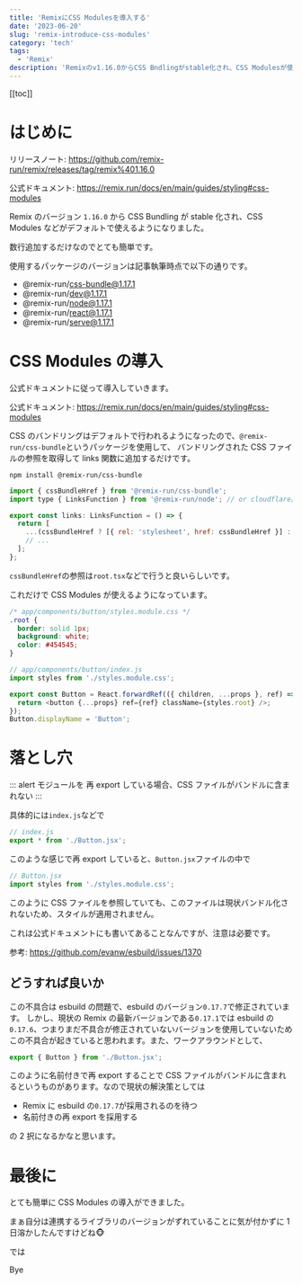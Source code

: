 ```yaml
---
title: 'RemixにCSS Modulesを導入する'
date: '2023-06-20'
slug: 'remix-introduce-css-modules'
category: 'tech'
tags:
  - 'Remix'
description: 'Remixのv1.16.0からCSS Bndlingがstable化され、CSS Modulesが使えるようになりました。導入に少し手間取ったので記事にします。モジュールをBarrel fileなどでre-exportしている場合は特に注意が必要です。'
---
```


[[toc]]

# はじめに

リリースノート: https://github.com/remix-run/remix/releases/tag/remix%401.16.0

公式ドキュメント: https://remix.run/docs/en/main/guides/styling#css-modules

Remix のバージョン `1.16.0` から CSS Bundling が stable 化され、CSS Modules などがデフォルトで使えるようになりました。

数行追加するだけなのでとても簡単です。

使用するパッケージのバージョンは記事執筆時点で以下の通りです。

- @remix-run/css-bundle@1.17.1
- @remix-run/dev@1.17.1
- @remix-run/node@1.17.1
- @remix-run/react@1.17.1
- @remix-run/serve@1.17.1

# CSS Modules の導入

公式ドキュメントに従って導入していきます。

公式ドキュメント: https://remix.run/docs/en/main/guides/styling#css-modules

CSS のバンドリングはデフォルトで行われるようになったので、`@remix-run/css-bundle`というパッケージを使用して、
バンドリングされた CSS ファイルの参照を取得して links 関数に追加するだけです。

```
npm install @remix-run/css-bundle
```

```javascript
import { cssBundleHref } from '@remix-run/css-bundle';
import type { LinksFunction } from '@remix-run/node'; // or cloudflare/deno

export const links: LinksFunction = () => {
  return [
    ...(cssBundleHref ? [{ rel: 'stylesheet', href: cssBundleHref }] : []),
    // ...
  ];
};
```

`cssBundleHref`の参照は`root.tsx`などで行うと良いらしいです。

これだけで CSS Modules が使えるようになっています。

```css
/* app/components/button/styles.module.css */
.root {
  border: solid 1px;
  background: white;
  color: #454545;
}
```

```javascript
// app/components/button/index.js
import styles from './styles.module.css';

export const Button = React.forwardRef(({ children, ...props }, ref) => {
  return <button {...props} ref={ref} className={styles.root} />;
});
Button.displayName = 'Button';
```

# 落とし穴

::: alert
モジュールを 再 export している場合、CSS ファイルがバンドルに含まれない
:::

具体的には`index.js`などで

```javascript
// index.js
export * from './Button.jsx';
```

このような感じで再 export していると、`Button.jsx`ファイルの中で

```javascript
// Button.jsx
import styles from './styles.module.css';
```

このように CSS ファイルを参照していても、このファイルは現状バンドル化されないため、スタイルが適用されません。

これは公式ドキュメントにも書いてあることなんですが、注意は必要です。

参考: https://github.com/evanw/esbuild/issues/1370

## どうすれば良いか

この不具合は esbuild の問題で、esbuild のバージョン`0.17.7`で修正されています。
しかし、現状の Remix の最新バージョンである`0.17.1`では esbuild の`0.17.6`、つまりまだ不具合が修正されていないバージョンを使用していないためこの不具合が起きていると思われます。また、ワークアラウンドとして、

```javascript
export { Button } from './Button.jsx';
```

このように名前付きで再 export することで CSS ファイルがバンドルに含まれるというものがあります。なので現状の解決策としては

- Remix に esbuild の`0.17.7`が採用されるのを待つ
- 名前付きの再 export を採用する

の 2 択になるかなと思います。

# 最後に

とても簡単に CSS Modules の導入ができました。

まぁ自分は連携するライブラリのバージョンがずれていることに気が付かずに 1 日溶かしたんですけどね:monkey_face:

では

Bye
